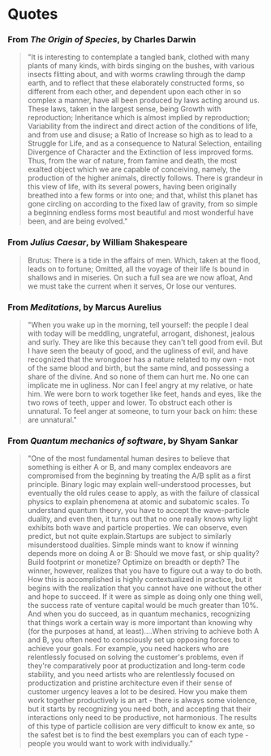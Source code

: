 # Quotes

### From _The Origin of Species_, by Charles Darwin
> "It is interesting to contemplate a tangled bank, clothed with many plants of many kinds, with birds singing on the bushes, with various insects flitting about, and with worms crawling through the damp earth, and to reflect that these elaborately constructed forms, so different from each other, and dependent upon each other in so complex a manner, have all been produced by laws acting around us. These laws, taken in the largest sense, being Growth with reproduction; Inheritance which is almost implied by reproduction; Variability from the indirect and direct action of the conditions of life, and from use and disuse; a Ratio of Increase so high as to lead to a Struggle for Life, and as a consequence to Natural Selection, entailing Divergence of Character and the Extinction of less improved forms. Thus, from the war of nature, from famine and death, the most exalted object which we are capable of conceiving, namely, the production of the higher animals, directly follows. There is grandeur in this view of life, with its several powers, having been originally breathed into a few forms or into one; and that, whilst this planet has gone circling on according to the fixed law of gravity, from so simple a beginning endless forms most beautiful and most wonderful have been, and are being evolved."	

### From _Julius Caesar_, by William Shakespeare
> Brutus:
> There is a tide in the affairs of men.
> Which, taken at the flood, leads on to fortune;
> Omitted, all the voyage of their life
> Is bound in shallows and in miseries.
> On such a full sea are we now afloat,
> And we must take the current when it serves,
> Or lose our ventures.

### From _Meditations_, by Marcus Aurelius
> "When you wake up in the morning, tell yourself: the people I deal with today will be meddling, ungrateful, arrogant, dishonest, jealous and surly. They are like this because they can't tell good from evil. But I have seen the beauty of good, and the ugliness of evil, and have recognized that the wrongdoer has a nature related to my own - not of the same blood and birth, but the same mind, and possessing a share of the divine. And so none of them can hurt me. No one can implicate me in ugliness. Nor can I feel angry at my relative, or hate him. We were born to work together like feet, hands and eyes, like the two rows of teeth, upper and lower. To obstruct each other is unnatural. To feel anger at someone, to turn your back on him: these are unnatural."	

### From _Quantum mechanics of software_, by Shyam Sankar
> "One of the most fundamental human desires to believe that something is either A or B, and many complex endeavors are compromised from the beginning by treating the A/B split as a first principle. Binary logic may explain well-understood processes, but eventually the old rules cease to apply, as with the failure of classical physics to explain phenomena at atomic and subatomic scales. To understand quantum theory, you have to accept the wave-particle duality, and even then, it turns out that no one really knows why light exhibits both wave and particle properties. We can observe, even predict, but not quite explain.Startups are subject to similarly misunderstood dualities. Simple minds want to know if winning depends more on doing A or B: Should we move fast, or ship quality? Build footprint or monetize? Optimize on breadth or depth? The winner, however, realizes that you have to figure out a way to do both. How this is accomplished is highly contextualized in practice, but it begins with the realization that you cannot have one without the other and hope to succeed. If it were as simple as doing only one thing well, the success rate of venture capital would be much greater than 10%. And when you do succeed, as in quantum mechanics, recognizing that things work a certain way is more important than knowing why (for the purposes at hand, at least)....When striving to achieve both A and B, you often need to consciously set up opposing forces to achieve your goals. For example, you need hackers who are relentlessly focused on solving the customer's problems, even if they're comparatively poor at productization and long-term code stability, and you need artists who are relentlessly focused on productization and pristine architecture even if their sense of customer urgency leaves a lot to be desired. How you make them work together productively is an art - there is always some violence, but it starts by recognizing you need both, and accepting that their interactions only need to be productive, not harmonious. The results of this type of particle collision are very difficult to know ex ante, so the safest bet is to find the best exemplars you can of each type - people you would want to work with individually."	